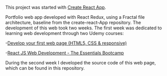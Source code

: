 This project was started with [Create React App](https://github.com/facebook/create-react-app).

Portfolio web app developed with React Redux, using a Fractal file architecture, baseline from the create-react-App repository. The development of this web took two weeks. The first week was dedicated to learning web development through two Udemy courses:

-[Develop your first web page (HTML5, CSS & responsive)](https://www.udemy.com/realiza-tu-primer-pagina-web-hmtl5-css-responsive/)

-[React JS Web Development - The Essentials Bootcamp](https://www.udemy.com/react-js-and-redux-mastering-web-apps/)

During the second week I developed the source code of this web page, which can be found in this repository.
